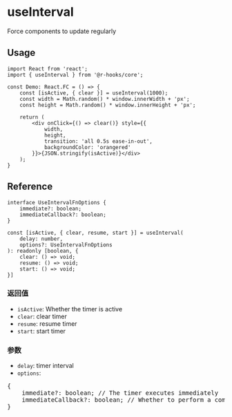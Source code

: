 # useInterval

Force components to update regularly

## Usage

```tsx
import React from 'react';
import { useInterval } from '@r-hooks/core';

const Demo: React.FC = () => {
    const [isActive, { clear }] = useInterval(1000);
    const width = Math.random() * window.innerWidth + 'px';
    const height = Math.random() * window.innerHeight + 'px';

    return (
        <div onClick={() => clear()} style={{
            width,
            height,
            transition: 'all 0.5s ease-in-out',
            backgroundColor: 'orangered'
        }}>{JSON.stringify(isActive)}</div>
    );
}
```

## Reference

```tsx
interface UseIntervalFnOptions {
    immediate?: boolean;
    immediateCallback?: boolean;
}

const [isActive, { clear, resume, start }] = useInterval(
    delay: number,
    options?: UseIntervalFnOptions
): readonly [boolean, {
    clear: () => void;
    resume: () => void;
    start: () => void;
}]
```

### 返回值
- `isActive`: Whether the timer is active
- `clear`: clear timer
- `resume`: resume timer
- `start`: start timer

### 参数
- `delay`: timer interval
- `options`:
<div>
<pre>
{
    immediate?: boolean; // The timer executes immediately
    immediateCallback?: boolean; // Whether to perform a component update immediately when the timer starts
}
</pre>
</div>
